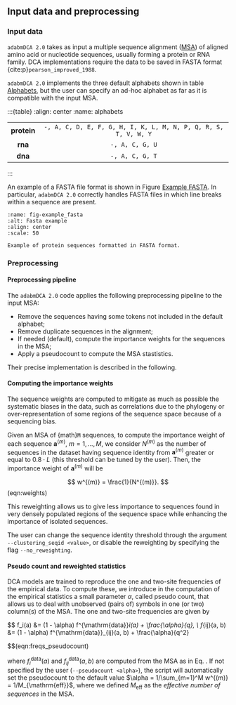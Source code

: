 ## Input data and preprocessing

### Input data
`adabmDCA 2.0` takes as input a multiple sequence alignment ([MSA](https://en.wikipedia.org/wiki/Multiple_sequence_alignment)) of aligned amino acid or nucleotide sequences, usually forming a protein or RNA family. DCA implementations require the data to be saved in FASTA format {cite:p}`pearson_improved_1988`. 

`adabmDCA 2.0` implements the three default alphabets shown in table [Alphabets](#alphabets), but the user can specify an ad-hoc alphabet as far as it is compatible with the input MSA.

:::{table}
:align: center
:name: alphabets

|  |  |
|:--:|:--:|
| **protein** | `-, A, C, D, E, F, G, H, I, K, L, M, N, P, Q, R, S, T, V, W, Y` |
| **rna** | `-, A, C, G, U` |
| **dna** | `-, A, C, G, T` |
:::

An example of a FASTA file format is shown in Figure [Example FASTA](fig-example_fasta). In particular, `adabmDCA 2.0` correctly handles FASTA files in which line breaks within a sequence are present.

```{figure} images/example_fasta_2.png
:name: fig-example_fasta
:alt: Fasta example
:align: center
:scale: 50

Example of protein sequences formatted in FASTA format.
```

### Preprocessing

#### Preprocessing pipeline
The `adabmDCA 2.0` code applies the following preprocessing pipeline to
the input MSA:

-   Remove the sequences having some tokens not included in the default
    alphabet;
-   Remove duplicate sequences in the alignment;
-   If needed (default), compute the importance weights for the sequences in the MSA;
-   Apply a pseudocount to compute the MSA stastistics.

Their precise implementation is described in the following.

#### Computing the importance weights
The sequence weights are computed to mitigate as much as possible the systematic biases in the data, such as correlations due to the phylogeny or over-representation of some regions of the sequence space because of a sequencing bias.

Given an MSA of {math}`M` sequences, to compute the importance weight of each sequence $\pmb a^{(m)}$, $m=1, \dots, M$, we consider $N^{(m)}$ as the number of sequences in the dataset having sequence identity from $\pmb a^{(m)}$ greater or equal to $0.8 \cdot L$ (this threshold can be tuned by the user). Then, the importance  weight of $\pmb{a}^{(m)}$ will be

$$
w^{(m)} = \frac{1}{N^{(m)}}.
$$(eqn:weights)

This reweighting allows us to give less importance to sequences found in very densely populated regions of the sequence space while enhancing the importance of isolated sequences.

The user can change the sequence identity threshold through the argument `--clustering_seqid <value>`, or disable the reweighting by specifying the flag `--no_reweighting`. 

#### Pseudo count and reweighted statistics
DCA models are trained to reproduce the one and two-site frequencies of the empirical data. To compute these, we introduce in the computation of the empirical statistics a small parameter $\alpha$, called pseudo count, that allows us to deal with unobserved (pairs of) symbols in one (or two) column(s) of the MSA. The one and two-site frequencies are given by

$$
    f_i(a) &= (1 - \alpha) f^{\mathrm{data}}_i(a) + \frac{\alpha}{q}, \\
    f_{ij}(a, b) &= (1 - \alpha) f^{\mathrm{data}}_{ij}(a, b) + \frac{\alpha}{q^2}

$$(eqn:freqs_pseudocount)

where $f_i^{\mathrm{data}}(a)$ and $f_{ij}^{\mathrm{data}}(a, b)$ are computed from the MSA as in Eq. [](#eqn:freqs). If not specified by the user (`--pseudocount <alpha>`), the script will automatically set the pseudocount to the default value $\alpha = 1/\sum_{m=1}^M w^{(m)} = 1/M_{\mathrm{eff}}$, where we defined $M_{\mathrm{eff}}$ as the *effective number of sequences* in the MSA.